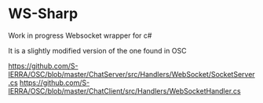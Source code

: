 # WS-Sharp
Work in progress Websocket wrapper for c#

It is a slightly modified version of the one found in OSC 

https://github.com/S-IERRA/OSC/blob/master/ChatServer/src/Handlers/WebSocket/SocketServer.cs
https://github.com/S-IERRA/OSC/blob/master/ChatClient/src/Handlers/WebSocketHandler.cs
